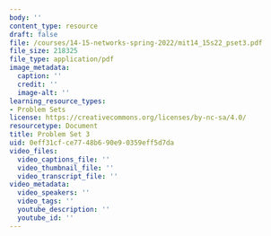 ```yaml
---
body: ''
content_type: resource
draft: false
file: /courses/14-15-networks-spring-2022/mit14_15s22_pset3.pdf
file_size: 218325
file_type: application/pdf
image_metadata:
  caption: ''
  credit: ''
  image-alt: ''
learning_resource_types:
- Problem Sets
license: https://creativecommons.org/licenses/by-nc-sa/4.0/
resourcetype: Document
title: Problem Set 3
uid: 0eff31cf-ce77-48b6-90e9-0359eff5d7da
video_files:
  video_captions_file: ''
  video_thumbnail_file: ''
  video_transcript_file: ''
video_metadata:
  video_speakers: ''
  video_tags: ''
  youtube_description: ''
  youtube_id: ''
---
```

